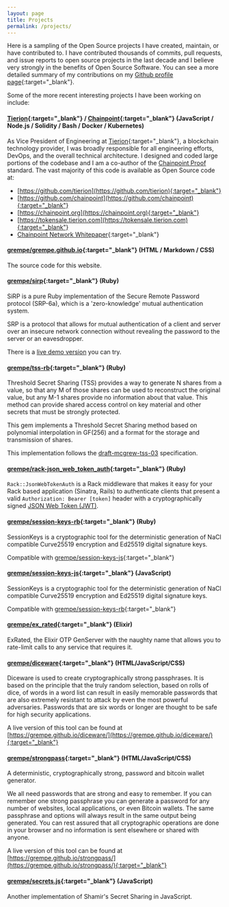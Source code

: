 ```yaml
---
layout: page
title: Projects
permalink: /projects/
---
```


Here is a sampling of the Open Source projects I have created,
maintain, or have contributed to. I have contributed thousands of commits,
pull requests, and issue reports to open source projects in the last
decade and I believe very strongly in the benefits of Open Source Software. You
can see a more detailed summary of my contributions on my [Github profile page](https://github.com/grempe){:target="_blank"}.

Some of the more recent interesting projects I have been working on include:

#### [Tierion](https://tierion.com){:target="_blank"} / [Chainpoint](https://chainpoint.org){:target="_blank"} (JavaScript / Node.js / Solidity / Bash / Docker / Kubernetes)

As Vice President of Engineering at [Tierion](https://tierion.com){:target="_blank"}, a blockchain technology provider, I was broadly responsible for all engineering efforts, DevOps, and the overall technical architecture. I designed and coded large portions of the codebase and I am a co-author of the [Chainpoint Proof](https://tokensale.tierion.com/TierionTokenSaleWhitePaper.pdf) standard. The vast majority of this code is available as Open Source code at:

* [https://github.com/tierion](https://github.com/tierion){:target="_blank"}
* [https://github.com/chainpoint](https://github.com/chainpoint){:target="_blank"}
* [https://chainpoint.org](https://chainpoint.org){:target="_blank"}
* [https://tokensale.tierion.com](https://tokensale.tierion.com){:target="_blank"}
* [Chainpoint Network Whitepaper](https://tokensale.tierion.com/TierionTokenSaleWhitePaper.pdf){:target="_blank"}

#### [grempe/grempe.github.io](https://github.com/grempe/grempe.github.io){:target="_blank"} (HTML / Markdown / CSS)

The source code for this website.

#### [grempe/sirp](https://github.com/grempe/sirp){:target="_blank"} (Ruby)

SiRP is a pure Ruby implementation of the Secure Remote Password
protocol (SRP-6a), which is a 'zero-knowledge' mutual authentication system.

SRP is a protocol that allows for mutual authentication of a client and
server over an insecure network connection without revealing the password
to the server or an eavesdropper.

There is a [live demo version](https://sirp-demo.herokuapp.com/index.html) you can try.

#### [grempe/tss-rb](https://github.com/grempe/tss-rb){:target="_blank"} (Ruby)

Threshold Secret Sharing (TSS) provides a way to generate N shares
from a value, so that any M of those shares can be used to
reconstruct the original value, but any M-1 shares provide no
information about that value. This method can provide shared access
control on key material and other secrets that must be strongly
protected.

This gem implements a Threshold Secret Sharing method based on
polynomial interpolation in GF(256) and a format for the storage and
transmission of shares.

This implementation follows the
[draft-mcgrew-tss-03](http://tools.ietf.org/html/draft-mcgrew-tss-03) specification.

#### [grempe/rack-json_web_token_auth](https://github.com/grempe/rack-json_web_token_auth){:target="_blank"} (Ruby)

`Rack::JsonWebTokenAuth` is a Rack middleware that makes it easy for your Rack based application (Sinatra, Rails) to authenticate clients that present a valid `Authorization: Bearer [token]` header with a cryptographically signed [JSON Web Token (JWT)](https://jwt.io/).

#### [grempe/session-keys-rb](https://github.com/grempe/session-keys-rb){:target="_blank"} (Ruby)

SessionKeys is a cryptographic tool for the deterministic generation of NaCl
compatible Curve25519 encryption and Ed25519 digital signature keys.

Compatible with [grempe/session-keys-js](https://github.com/grempe/session-keys-js){:target="_blank"}

#### [grempe/session-keys-js](https://github.com/grempe/session-keys-js){:target="_blank"} (JavaScript)

SessionKeys is a cryptographic tool for the deterministic generation of NaCl
compatible Curve25519 encryption and Ed25519 digital signature keys.

Compatible with [grempe/session-keys-rb](https://github.com/grempe/session-keys-rb){:target="_blank"}

#### [grempe/ex_rated](https://github.com/grempe/ex_rated){:target="_blank"} (Elixir)

ExRated, the Elixir OTP GenServer with the naughty name that allows you
to rate-limit calls to any service that requires it.

#### [grempe/diceware](https://github.com/grempe/diceware){:target="_blank"} (HTML/JavaScript/CSS)

Diceware is used to create cryptographically strong passphrases. It is based
on the principle that the truly random selection, based on rolls of dice, of
words in a word list can result in easily memorable passwords that are also
extremely resistant to attack by even the most powerful adversaries. Passwords
that are six words or longer are thought to be safe for high security applications.

A live version of this tool can be found at
[https://grempe.github.io/diceware/](https://grempe.github.io/diceware/){:target="_blank"}

#### [grempe/strongpass](https://github.com/grempe/strongpass){:target="_blank"} (HTML/JavaScript/CSS)

A deterministic, cryptographically strong, password and bitcoin wallet generator.

We all need passwords that are strong and easy to remember. If you can remember
one strong passphrase you can generate a password for any number of websites,
local applications, or even Bitcoin wallets. The same passphrase and options
will always result in the same output being generated. You can rest assured
that all cryptographic operations are done in your browser and no information
is sent elsewhere or shared with anyone.

A live version of this tool can be found at
[https://grempe.github.io/strongpass/](https://grempe.github.io/strongpass/){:target="_blank"}

#### [grempe/secrets.js](https://github.com/grempe/secrets.js){:target="_blank"} (JavaScript)

Another implementation of Shamir's Secret Sharing in JavaScript.
